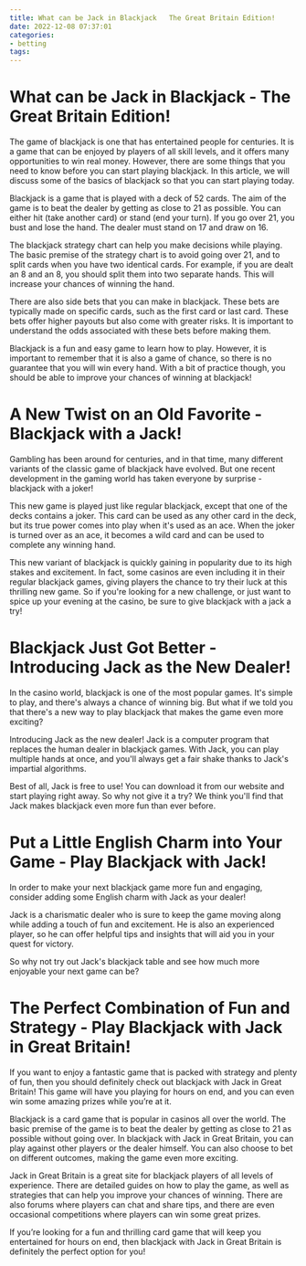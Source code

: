 ```yaml
---
title: What can be Jack in Blackjack   The Great Britain Edition!
date: 2022-12-08 07:37:01
categories:
- betting
tags:
---
```



#  What can be Jack in Blackjack - The Great Britain Edition!

The game of blackjack is one that has entertained people for centuries. It is a game that can be enjoyed by players of all skill levels, and it offers many opportunities to win real money. However, there are some things that you need to know before you can start playing blackjack. In this article, we will discuss some of the basics of blackjack so that you can start playing today.

Blackjack is a game that is played with a deck of 52 cards. The aim of the game is to beat the dealer by getting as close to 21 as possible. You can either hit (take another card) or stand (end your turn). If you go over 21, you bust and lose the hand. The dealer must stand on 17 and draw on 16.

The blackjack strategy chart can help you make decisions while playing. The basic premise of the strategy chart is to avoid going over 21, and to split cards when you have two identical cards. For example, if you are dealt an 8 and an 8, you should split them into two separate hands. This will increase your chances of winning the hand.

There are also side bets that you can make in blackjack. These bets are typically made on specific cards, such as the first card or last card. These bets offer higher payouts but also come with greater risks. It is important to understand the odds associated with these bets before making them.

Blackjack is a fun and easy game to learn how to play. However, it is important to remember that it is also a game of chance, so there is no guarantee that you will win every hand. With a bit of practice though, you should be able to improve your chances of winning at blackjack!

#  A New Twist on an Old Favorite - Blackjack with a Jack!

Gambling has been around for centuries, and in that time, many different variants of the classic game of blackjack have evolved. But one recent development in the gaming world has taken everyone by surprise - blackjack with a joker!

This new game is played just like regular blackjack, except that one of the decks contains a joker. This card can be used as any other card in the deck, but its true power comes into play when it's used as an ace. When the joker is turned over as an ace, it becomes a wild card and can be used to complete any winning hand.

This new variant of blackjack is quickly gaining in popularity due to its high stakes and excitement. In fact, some casinos are even including it in their regular blackjack games, giving players the chance to try their luck at this thrilling new game. So if you're looking for a new challenge, or just want to spice up your evening at the casino, be sure to give blackjack with a jack a try!

#  Blackjack Just Got Better - Introducing Jack as the New Dealer!

In the casino world, blackjack is one of the most popular games. It's simple to play, and there's always a chance of winning big. But what if we told you that there's a new way to play blackjack that makes the game even more exciting?

Introducing Jack as the new dealer! Jack is a computer program that replaces the human dealer in blackjack games. With Jack, you can play multiple hands at once, and you'll always get a fair shake thanks to Jack's impartial algorithms.

Best of all, Jack is free to use! You can download it from our website and start playing right away. So why not give it a try? We think you'll find that Jack makes blackjack even more fun than ever before.

#  Put a Little English Charm into Your Game - Play Blackjack with Jack!

In order to make your next blackjack game more fun and engaging, consider adding some English charm with Jack as your dealer!

Jack is a charismatic dealer who is sure to keep the game moving along while adding a touch of fun and excitement. He is also an experienced player, so he can offer helpful tips and insights that will aid you in your quest for victory.

So why not try out Jack's blackjack table and see how much more enjoyable your next game can be?

#  The Perfect Combination of Fun and Strategy - Play Blackjack with Jack in Great Britain!

If you want to enjoy a fantastic game that is packed with strategy and plenty of fun, then you should definitely check out blackjack with Jack in Great Britain! This game will have you playing for hours on end, and you can even win some amazing prizes while you’re at it.

Blackjack is a card game that is popular in casinos all over the world. The basic premise of the game is to beat the dealer by getting as close to 21 as possible without going over. In blackjack with Jack in Great Britain, you can play against other players or the dealer himself. You can also choose to bet on different outcomes, making the game even more exciting.

Jack in Great Britain is a great site for blackjack players of all levels of experience. There are detailed guides on how to play the game, as well as strategies that can help you improve your chances of winning. There are also forums where players can chat and share tips, and there are even occasional competitions where players can win some great prizes.

If you’re looking for a fun and thrilling card game that will keep you entertained for hours on end, then blackjack with Jack in Great Britain is definitely the perfect option for you!